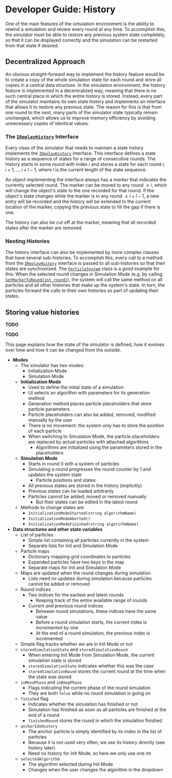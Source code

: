 # Developer Guide: History

One of the main features of the simulation environment is the ability to rewind a simulation and review every round at any time.
To accomplish this, the simulator must be able to restore any previous system state completely, so that it can be displayed correctly and the simulation can be restarted from that state if desired.


## Decentralized Approach

An obvious straight-forward way to implement the history feature would be to create a copy of the whole simulation state for each round and store all copies in a central data structure.
In the simulation environment, the history feature is implemented in a decentralized way, meaning that there is no such central place in which the entire history is stored.
Instead, every part of the simulator maintains its own state history and implements an interface that allows it to restore any previous state.
The reason for this is that from one round to the next, many parts of the simulator state typically remain unchanged, which allows us to improve memory efficiency by avoiding unnecessary copies of identical values.

### The [`IReplayHistory`][1] Interface

Every class of the simulator that needs to maintain a state history implements the [`IReplayHistory`][1] interface.
This interface defines a state history as a sequence of states for a range of consecutive rounds.
The history starts in some round with index $i$ and stores a state for each round $i,i+1,\ldots,i+l-1$, where $l$ is the current length of the state sequence.

An object implementing the interface always has a *marker* that indicates the currently selected round.
The marker can be moved to any round $\geq i$, which will change the object's state to the one recorded for that round.
If the object's state changes while the marker is in any round $\geq i + l-1$, a new entry will be recorded and the history will be extended to the current location of the marker, copying the previous state to fill the gap if there is one.

The history can also be cut off at the marker, meaning that all recorded states after the marker are removed.

### Nesting Histories

The history interface can also be implemented by more complex classes that have several sub-histories.
To accomplish this, every call to a method from the [`IReplayHistory`][1] interface is passed to all sub-histories so that their states are synchronized.
The [`ParticleSystem`][2] class is a good example for this:
When the selected round changes in Simulation Mode (e.g. by calling [`SetMarkerToRound(int round)`][3]), the system will call the same method on all particles and all other histories that make up the system's state.
In turn, the particles forward the calls to their own histories as part of updating their states.


## Storing value histories


**TODO**


[1]: xref:AS2.Sim.IReplayHistory
[2]: xref:AS2.Sim.ParticleSystem
[3]: xref:AS2.Sim.ParticleSystem.SetMarkerToRound(System.Int32)




**TODO**


This page explains how the state of the simulator is defined, how it evolves over time and how it can be changed from the outside.

- **Modes**
	- The simulator has two modes:
		- Initialization Mode
		- Simulation Mode
	- **Initialization Mode**
		- Used to define the initial state of a simulation
		- UI selects an algorithm with parameters for its generation method
		- Generation method places particle placeholders that store particle parameters
		- Particle placeholders can also be added, removed, modified manually by the user
		- There is no movement: the system only has to store the position of each particle
		- When switching to Simulation Mode, the particle placeholders are replaced by actual particles with attached algorithms
			- Algorithms are initialized using the parameters stored in the placeholders
	- **Simulation Mode**
		- Starts in round 0 with a system of particles
		- Simulating a round progresses the round counter by 1 and updates the system state
			- Particle positions and states
		- All previous states are stored in the history (implicitly)
		- Previous states can be loaded arbitrarily
		- Particles cannot be added, moved or removed manually
			- But their states can be edited in the latest round
	- Methods to change states are
		- `InitializationModeStarted(string algorithmName)`
		- `InitializationModeAborted()`
		- `InitializationModeFinished(string algorithmName)`
- **Data structures and other state variables**
	- List of particles
		- Simple list containing all particles currently in the system
		- Separate lists for Init and Simulation Mode
	- Particle maps
		- Dictionary mapping grid coordinates to particles
		- Expanded particles have two keys in the map
		- Separate maps for Init and Simulation Mode
	- Maps are updated when the round changes during simulation
		- Lists need no updates during simulation because particles cannot be added or removed
	- Round indices
		- Two indices for the earliest and latest rounds
			- Keeping track of the entire available range of rounds
		- Current and previous round indices
			- Between round simulations, these indices have the same value
			- Before a round simulation starts, the current index is incremented by one
			- At the end of a round simulation, the previous index is incremented
	- Simple flag tracks whether we are in Init Mode or not
	- `storedSimulationState` and `storedSimulationRound`
		- When entering Init Mode from Simulation Mode, the current simulation state is stored
		- `storedSimulationState` indicates whether this was the case
		- `storedSimulationRound` stores the current round at the time when the state was stored
	- `inMovePhase` and `inBeepPhase`
		- Flags indicating the current phase of the round simulation
		- They are both `false` while no round simulation is going on
	- `finished` flag
		- Indicates whether the simulation has finished or not
		- Simulation has finished as soon as all particles are finished at the end of a round
		- `finishedRound` stores the round in which the simulation finished
	- `anchorIdxHistory`
		- The anchor particle is simply identified by its index in the list of particles
		- Because it is not used very often, we use its history directly (see history later)
		- Need no history for Init Mode, so here we only use one int
	- `selectedAlgorithm`
		- The algorithm selected during Init Mode
		- Changes when the user changes the algorithm in the dropdown
